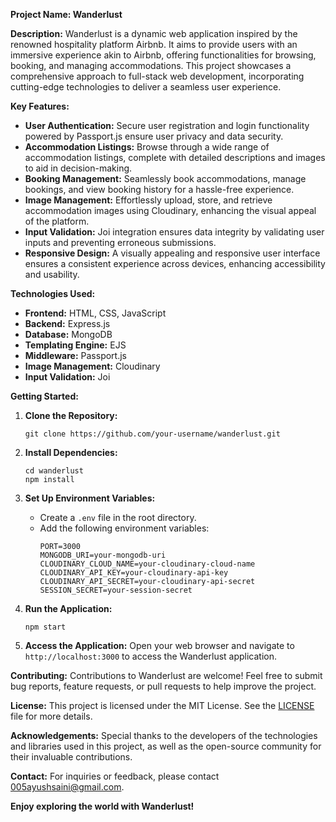 **Project Name: Wanderlust**

**Description:**
Wanderlust is a dynamic web application inspired by the renowned hospitality platform Airbnb. It aims to provide users with an immersive experience akin to Airbnb, offering functionalities for browsing, booking, and managing accommodations. This project showcases a comprehensive approach to full-stack web development, incorporating cutting-edge technologies to deliver a seamless user experience.

**Key Features:**
- **User Authentication:** Secure user registration and login functionality powered by Passport.js ensure user privacy and data security.
- **Accommodation Listings:** Browse through a wide range of accommodation listings, complete with detailed descriptions and images to aid in decision-making.
- **Booking Management:** Seamlessly book accommodations, manage bookings, and view booking history for a hassle-free experience.
- **Image Management:** Effortlessly upload, store, and retrieve accommodation images using Cloudinary, enhancing the visual appeal of the platform.
- **Input Validation:** Joi integration ensures data integrity by validating user inputs and preventing erroneous submissions.
- **Responsive Design:** A visually appealing and responsive user interface ensures a consistent experience across devices, enhancing accessibility and usability.

**Technologies Used:**
- **Frontend:** HTML, CSS, JavaScript
- **Backend:** Express.js
- **Database:** MongoDB
- **Templating Engine:** EJS
- **Middleware:** Passport.js
- **Image Management:** Cloudinary
- **Input Validation:** Joi

**Getting Started:**
1. **Clone the Repository:**
   ```
   git clone https://github.com/your-username/wanderlust.git
   ```

2. **Install Dependencies:**
   ```
   cd wanderlust
   npm install
   ```

3. **Set Up Environment Variables:**
   - Create a `.env` file in the root directory.
   - Add the following environment variables:
     ```
     PORT=3000
     MONGODB_URI=your-mongodb-uri
     CLOUDINARY_CLOUD_NAME=your-cloudinary-cloud-name
     CLOUDINARY_API_KEY=your-cloudinary-api-key
     CLOUDINARY_API_SECRET=your-cloudinary-api-secret
     SESSION_SECRET=your-session-secret
     ```

4. **Run the Application:**
   ```
   npm start
   ```

5. **Access the Application:**
   Open your web browser and navigate to `http://localhost:3000` to access the Wanderlust application.

**Contributing:**
Contributions to Wanderlust are welcome! Feel free to submit bug reports, feature requests, or pull requests to help improve the project.

**License:**
This project is licensed under the MIT License. See the [LICENSE](LICENSE) file for more details.

**Acknowledgements:**
Special thanks to the developers of the technologies and libraries used in this project, as well as the open-source community for their invaluable contributions.

**Contact:**
For inquiries or feedback, please contact 005ayushsaini@gmail.com.

**Enjoy exploring the world with Wanderlust!**
